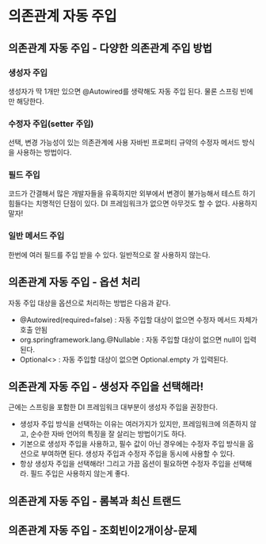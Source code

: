 # 의존관계 자동 주입
## 의존관계 자동 주입 - 다양한 의존관계 주입 방법

### 생성자 주입
생성자가 딱 1개만 있으면 @Autowired를 생략해도 자동 주입 된다. 물론 스프링 빈에만 해당한다.
### 수정자 주입(setter 주입)
선택, 변경 가능성이 있는 의존관계에 사용
자바빈 프로퍼티 규약의 수정자 메서드 방식을 사용하는 방법이다.
### 필드 주입
코드가 간결해서 많은 개발자들을 유혹하지만 외부에서 변경이 불가능해서 테스트 하기 힘들다는 치명적인 단점이 있다.
DI 프레임워크가 없으면 아무것도 할 수 없다.
사용하지 말자!
### 일반 메서드 주입
한번에 여러 필드를 주입 받을 수 있다.
일반적으로 잘 사용하지 않는다.

## 의존관계 자동 주입 - 옵션 처리
자동 주입 대상을 옵션으로 처리하는 방법은 다음과 같다.
- @Autowired(required=false) : 자동 주입할 대상이 없으면 수정자 메서드 자체가 호출 안됨 
- org.springframework.lang.@Nullable : 자동 주입할 대상이 없으면 null이 입력된다. 
- Optional<> : 자동 주입할 대상이 없으면 Optional.empty 가 입력된다.
## 의존관계 자동 주입 - 생성자 주입을 선택해라!
근에는 스프링을 포함한 DI 프레임워크 대부분이 생성자 주입을 권장한다. 

- 생성자 주입 방식을 선택하는 이유는 여러가지가 있지만, 프레임워크에 의존하지 않고, 순수한 자바 언어의 특징을 잘 살리는 방법이기도 하다.
- 기본으로 생성자 주입을 사용하고, 필수 값이 아닌 경우에는 수정자 주입 방식을 옵션으로 부여하면 된다. 생성자 주입과 수정자 주입을 동시에 사용할 수 있다.
- 항상 생성자 주입을 선택해라! 그리고 가끔 옵션이 필요하면 수정자 주입을 선택해라. 필드 주입은 사용하지 않는게 좋다.

## 의존관계 자동 주입 - 롬복과 최신 트랜드
## 의존관계 자동 주입 - 조회빈이2개이상-문제